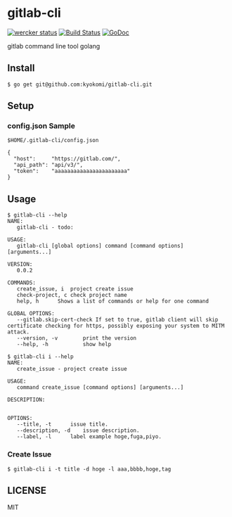 gitlab-cli 
==========

[![wercker status](https://app.wercker.com/status/1530d18d0767226843232e2d62435a10/s "wercker status")](https://app.wercker.com/project/bykey/1530d18d0767226843232e2d62435a10)
[![Build Status](https://travis-ci.org/kyokomi/gitlab-cli.svg?branch=v0.0.2.5)](https://travis-ci.org/kyokomi/gitlab-cli)
[![GoDoc](https://godoc.org/github.com/kyokomi/gitlab-cli?status.svg)](https://godoc.org/github.com/kyokomi/gitlab-cli)

gitlab command line tool golang

## Install ##

```
$ go get git@github.com:kyokomi/gitlab-cli.git
```

## Setup ##

### config.json Sample

`$HOME/.gitlab-cli/config.json`

```
{
  "host":     "https://gitlab.com/",
  "api_path": "api/v3/",
  "token":    "aaaaaaaaaaaaaaaaaaaaaaa"
}
```

## Usage ##

```
$ gitlab-cli --help
NAME:
   gitlab-cli - todo:

USAGE:
   gitlab-cli [global options] command [command options] [arguments...]

VERSION:
   0.0.2

COMMANDS:
   create_issue, i  project create issue
   check-project, c check project name
   help, h      Shows a list of commands or help for one command

GLOBAL OPTIONS:
   --gitlab.skip-cert-check If set to true, gitlab client will skip certificate checking for https, possibly exposing your system to MITM attack.
   --version, -v        print the version
   --help, -h           show help

$ gitlab-cli i --help
NAME:
   create_issue - project create issue

USAGE:
   command create_issue [command options] [arguments...]

DESCRIPTION:


OPTIONS:
   --title, -t      issue title.
   --description, -d    issue description.
   --label, -l      label example hoge,fuga,piyo.
```

### Create Issue

```
$ gitlab-cli i -t title -d hoge -l aaa,bbbb,hoge,tag
```

## LICENSE

MIT

